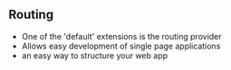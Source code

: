 ##  Routing

- One of the 'default' extensions is the routing provider
- Allows easy development of single page applications
- an easy way to structure your web app
